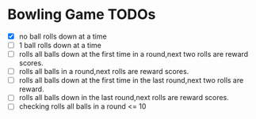 # Bowling Game TODOs


- [x] no ball rolls down at a time 
- [ ] 1 ball rolls down at a time 
- [ ] rolls all balls down at the first time in a round,next two rolls are reward scores.
- [ ] rolls all balls in a round,next rolls are reward scores.
- [ ] rolls all balls down at the first time in the last round,next two rolls are reward.
- [ ] rolls all balls down in the last round,next rolls are reward scores.
- [ ] checking rolls all balls in a round <= 10   